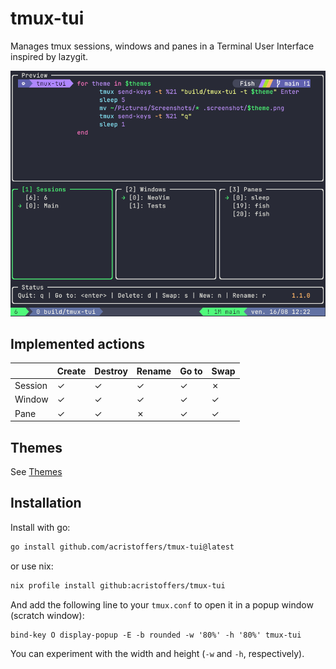 # tmux-tui

Manages tmux sessions, windows and panes in a Terminal User Interface inspired by lazygit.

![Screenshot](https://github.com/acristoffers/tmux-tui/blob/screenshots/dracula.png)

## Implemented actions

|         | Create | Destroy | Rename| Go to | Swap |
| :---    | :---   | :---    | :---  | :---  | :--- |
| Session | ✓      | ✓       | ✓     | ✓     | ✗    |
| Window  | ✓      | ✓       | ✓     | ✓     | ✓    |
| Pane    | ✓      | ✓       | ✗     | ✓     | ✓    |

## Themes

See [Themes](themes.md)

## Installation

Install with go:

```bash
go install github.com/acristoffers/tmux-tui@latest
```

or use nix:

```bash
nix profile install github:acristoffers/tmux-tui
```

And add the following line to your `tmux.conf` to open it in a popup window (scratch window):

```tmux
bind-key O display-popup -E -b rounded -w '80%' -h '80%' tmux-tui
```

You can experiment with the width and height (`-w` and `-h`, respectively).
